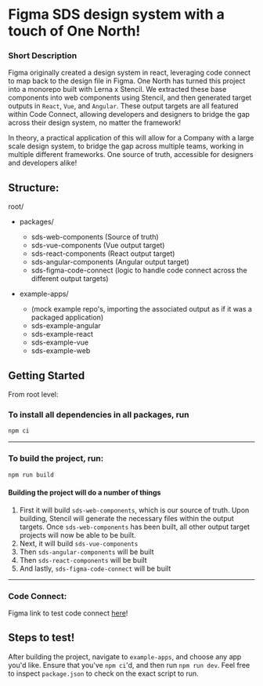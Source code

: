 # Figma SDS design system with a touch of One North!

### Short Description

Figma originally created a design system in react, leveraging code connect to map back to the design file in Figma. One North has turned this project into a monorepo built with Lerna x Stencil. We extracted these base components into web components using Stencil, and then generated target outputs in `React`, `Vue`, and `Angular`. These output targets are all featured within Code Connect, allowing developers and designers to bridge the gap across their design system, no matter the framework!

In theory, a practical application of this will allow for a Company with a large scale design system, to bridge the gap across multiple teams, working in multiple different frameworks. One source of truth, accessible for designers and developers alike!

## Structure:

root/

- packages/

  - sds-web-components (Source of truth)
  - sds-vue-components (Vue output target)
  - sds-react-components (React output target)
  - sds-angular-components (Angular output target)
  - sds-figma-code-connect (logic to handle code connect across the different output targets)

- example-apps/
  - (mock example repo's, importing the associated output as if it was a packaged application)
  - sds-example-angular
  - sds-example-react
  - sds-example-vue
  - sds-example-web

## Getting Started

From root level:

### To install all dependencies in all packages, run

```bash
npm ci
```

---

### To build the project, run:

```bash
npm run build
```

#### Building the project will do a number of things

1. First it will build `sds-web-components`, which is our source of truth. Upon building, Stencil will generate the necessary files within the output targets. Once `sds-web-components` has been built, all other output target projects will now be able to be built.
2. Next, it will build `sds-vue-components`
3. Then `sds-angular-components` will be built
4. Then `sds-react-components` will be built
5. And lastly, `sds-figma-code-connect` will be built

---

### Code Connect:

Figma link to test code connect [here](<https://www.figma.com/design/mG9gWTcs6dZ0v0pNwKPnNK/Simple-Design-System-(Stencil-Library)?node-id=3-5&p=f&m=dev>)!

## Steps to test!

After building the project, navigate to `example-apps`, and choose any app you'd like. Ensure that you've `npm ci`'d, and then run `npm run dev`. Feel free to inspect `package.json` to check on the exact script to run.
